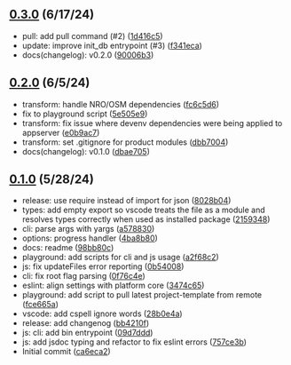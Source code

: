 ## [0.3.0](https://github.com/IQGeo/utils-project-update/compare/v0.2.0...v0.3.0) (6/17/24)

- pull: add pull command (#2) ([1d416c5](https://github.com/IQGeo/utils-project-update/commit/1d416c55adbb07d09bc505cb220f34e3104d2bb8))
- update: improve init_db entrypoint (#3) ([f341eca](https://github.com/IQGeo/utils-project-update/commit/f341ecabad4074d6d10c611c1f0ce4a1ffd2456e))
- docs(changelog): v0.2.0 ([90006b3](https://github.com/IQGeo/utils-project-update/commit/90006b3262351cdbcf8917c3639e5a0d80d8113f))

## [0.2.0](https://github.com/IQGeo/utils-project-update/compare/v0.1.0...v0.2.0) (6/5/24)

- transform: handle NRO/OSM dependencies ([fc6c5d6](https://github.com/IQGeo/utils-project-update/commit/fc6c5d61a96647fcfc4bd4cf05992cd27ac47962))
- fix to playground script ([5e505e9](https://github.com/IQGeo/utils-project-update/commit/5e505e91d6b470decc212cafa96500d31ba37bcd))
- transform: fix issue where devenv dependencies were being applied to appserver ([e0b9ac7](https://github.com/IQGeo/utils-project-update/commit/e0b9ac720f2549a7d0bde3645deefa9a3dac8fdc))
- transform: set .gitignore for product modules ([dbb7004](https://github.com/IQGeo/utils-project-update/commit/dbb70048f2d41d1dec7298d7bb3d7b87ea840681))
- docs(changelog): v0.1.0 ([dbae705](https://github.com/IQGeo/utils-project-update/commit/dbae7050a83bb21e61ab5bdb1d4186c77728f425))

## [0.1.0](https://github.com/IQGeo/utils-project-update/tags) (5/28/24)

- release: use require instead of import for json ([8028b04](https://github.com/IQGeo/utils-project-update/commit/8028b04af9dc8c91d9dffde00b0a58c938715de5))
- types: add empty export so vscode treats the file as a module and resolves types correctly when used as installed package ([2159348](https://github.com/IQGeo/utils-project-update/commit/21593487cb744bd790c55010fd50fccbad7690f0))
- cli: parse args with yargs ([a578830](https://github.com/IQGeo/utils-project-update/commit/a5788303d5d365d095c5c58aa1bfb46c7a42b651))
- options: progress handler ([4ba8b80](https://github.com/IQGeo/utils-project-update/commit/4ba8b806f613a2f6e580b955da07a19e149bb581))
- docs: readme ([98bb80c](https://github.com/IQGeo/utils-project-update/commit/98bb80ce2d451fc967b1c4047a8444f0542c31ae))
- playground: add scripts for cli and js usage ([a2f68c2](https://github.com/IQGeo/utils-project-update/commit/a2f68c29bd95b3586a04c116574b34eba1b8173c))
- js: fix updateFiles error reporting ([0b54008](https://github.com/IQGeo/utils-project-update/commit/0b540080c0f4aeee33359fbd8bc9eea009318aec))
- cli: fix root flag parsing ([0f76c4e](https://github.com/IQGeo/utils-project-update/commit/0f76c4e87ce056390b34035a6ec228eb02d3bb70))
- eslint: align settings with platform core ([3474c65](https://github.com/IQGeo/utils-project-update/commit/3474c65429ceb119d328df561412e1b1022db468))
- playground: add script to pull latest project-template from remote ([fce665a](https://github.com/IQGeo/utils-project-update/commit/fce665a8329ccc3e9d88886c12b0cfc7946bb611))
- vscode: add cspell ignore words ([28b0e4a](https://github.com/IQGeo/utils-project-update/commit/28b0e4a2e50ea4a35ad387351c7b4959cd7aedeb))
- release: add changenog ([bb4210f](https://github.com/IQGeo/utils-project-update/commit/bb4210ffec2f2a5f9a2db85e96549d3390b42a15))
- js: cli: add bin entrypoint ([09d7ddd](https://github.com/IQGeo/utils-project-update/commit/09d7ddd64cde6f610659473e113d494092d9e2f2))
- js: add jsdoc typing and refactor to fix eslint errors ([757ce3b](https://github.com/IQGeo/utils-project-update/commit/757ce3b269974a463c8c9d8e78f72374c30d7fcc))
- Initial commit ([ca6eca2](https://github.com/IQGeo/utils-project-update/commit/ca6eca2b4780e6d17125340be6778efc9e62be97))